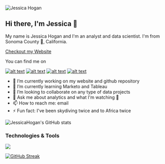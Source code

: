 ![Jessica Hogan](https://rshogan.imgix.net/personal/logos/jh_logo_white.png)

## Hi there, I'm Jessica 👋 
My name is Jessica Hogan and I'm an analyst and data scientist. I'm from Sonoma County :grapes:, California. 

[Checkout my Website](https://www.jessicahoganma.com/)

You can find me on <!-- Please don't remove this: Grab your social icons from https://github.com/carlsednaoui/gitsocial -->

<!-- display the social media buttons in your README -->

[![alt text][1.1]][1]
[![alt text][2.1]][2]
[![alt text][3.1]][3]
[![alt text][4.1]][4]


<!-- links to social media icons -->
<!-- no need to change these -->

<!-- icons with padding -->

[1.1]: http://i.imgur.com/tXSoThF.png (twitter icon with padding)
[2.1]: http://i.imgur.com/P3YfQoD.png (facebook icon with padding)
[3.1]: http://i.imgur.com/0o48UoR.png (github icon with padding)
[4.1]: http://i.imgur.com/1AGmwO3.png (dribbble icon with padding)

<!-- icons without padding -->

<!-- links to your social media accounts -->
<!-- update these accordingly -->

[1]: http://www.twitter.com/jessicahoganma
[2]: http://www.facebook.com/jessicahoganma
[3]: http://www.github.com/jessicahoganma
[4]: https://www.jessicahoganma.com/

<!-- Please don't remove this: Grab your social icons from https://github.com/carlsednaoui/gitsocial -->


- 🔭 I’m currently working on my website and github repository
- 🌱 I’m currently learning Marketo and Tableau
- 👯 I’m looking to collaborate on any type of data projects 
- 💬 Ask me about analytics  and what I'm watching :eyes:
- 📫 How to reach me: email
- ⚡ Fun fact: I've been skydiving twice and to Africa twice

![JessicaHogan's GitHub stats](https://github-readme-stats.vercel.app/api?username=jessicahoganma&theme=onedark&show_icons=true)


### Technologies & Tools
![](https://img.shields.io/badge/<WORD_ON_LEFT>-<WORD_ON_RIGHT>-informational?style=flat&logo=<LOGO_NAME>&logoColor=white&color=2bbc8a)

[![GitHub Streak](https://github-readme-streak-stats.herokuapp.com/?user=DenverCoder1)](https://git.io/streak-stats)
